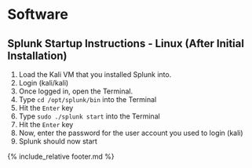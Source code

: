 # Software

## Splunk Startup Instructions - Linux (After Initial Installation)
1. Load the Kali VM that you installed Splunk into.
2. Login (kali/kali)
3. Once logged in, open the Terminal.
4. Type `cd /opt/splunk/bin` into the Terminal
5. Hit the `Enter` key
6. Type `sudo ./splunk start` into the Terminal
7. Hit the `Enter` key
8. Now, enter the password for the user account you used to login (kali)
9. Splunk should now start

{% include_relative footer.md %}
